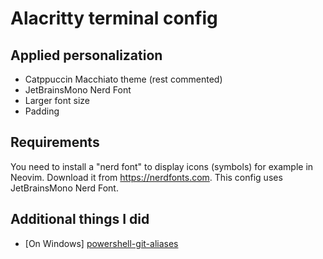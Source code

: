 # Alacritty terminal config

## Applied personalization

- Catppuccin Macchiato theme (rest commented)
- JetBrainsMono Nerd Font
- Larger font size
- Padding

## Requirements

You need to install a "nerd font" to display icons (symbols) for example in Neovim.
Download it from https://nerdfonts.com. This config uses JetBrainsMono Nerd Font.

## Additional things I did

- [On Windows] [powershell-git-aliases](https://github.com/gluons/powershell-git-aliases)

